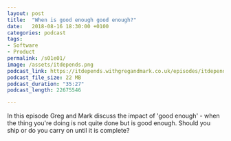 ```yaml
---
layout: post
title:  "When is good enough good enough?"
date:   2018-08-16 18:30:00 +0100
categories: podcast
tags:
- Software
- Product
permalink: /s01e01/
image: /assets/itdepends.png
podcast_link: https://itdepends.withgregandmark.co.uk/episodes/itdepends-s01e01.m4a
podcast_file_size: 22 MB
podcast_duration: "35:27"
podcast_length: 22675546

---
```

In this episode Greg and Mark discuss the impact of 'good enough' - when the thing you're doing is not quite done but is good enough.  Should you ship or do you carry on until it is complete?
